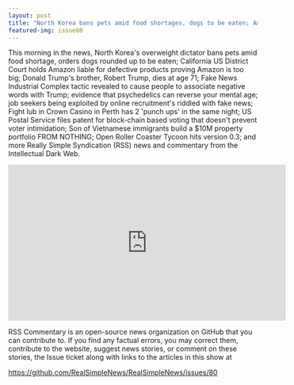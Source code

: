 ```yaml
---
layout: post
title: "North Korea bans pets amid food shortages, dogs to be eaten; Amazon liable for defective products"
featured-img: issue80
---
```


This morning in the news, North Korea's overweight dictator bans pets amid food shortage, orders dogs rounded up to be eaten; California US District Court holds Amazon liable for defective products proving Amazon is too big; Donald Trump's brother, Robert Trump, dies at age 71; Fake News Industrial Complex tactic revealed to cause people to associate negative words with Trump; evidence that psychedelics can reverse your mental age; job seekers being exploited by online recruitment's riddled with fake news; Fight lub in Crown Casino in Perth has 2 'punch ups' in the same night; US Postal Service files patent for block-chain based voting that doesn't prevent voter intimidation; Son of Vietnamese immigrants build a $10M property portfolio FROM NOTHING; Open Roller Coaster Tycoon hits version 0.3; and more Really Simple Syndication (RSS) news and commentary from the Intellectual Dark Web.

<iframe width="560" height="315" src="https://www.youtube.com/embed/fhPaerF5big
" frameborder="0" allow="accelerometer; autoplay; encrypted-media; gyroscope; picture-in-picture" allowfullscreen></iframe>

RSS Commentary is an open-source news organization on GitHub that you can contribute to. If you find any factual errors, you may correct them, contribute to the website, suggest news stories, or comment on these stories, the Issue ticket along with links to the articles in this show at 

<https://github.com/RealSimpleNews/RealSimpleNews/issues/80>

